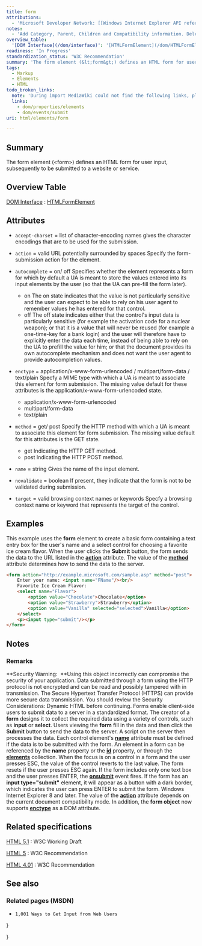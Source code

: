 ```yaml
---
title: form
attributions:
  - 'Microsoft Developer Network: [[Windows Internet Explorer API reference](http://msdn.microsoft.com/en-us/library/ie/hh828809%28v=vs.85%29.aspx) Article]'
notes:
  - 'Add Category, Parent, Children and Compatibility information. Delete HTML information sub section.'
overview_table:
  '[DOM Interface](/dom/interface)': '[HTMLFormElement](/dom/HTMLFormElement)'
readiness: 'In Progress'
standardization_status: 'W3C Recommendation'
summary: 'The form element (&lt;form&gt;) defines an HTML form for user input, subsequently to be submitted to a website or service.'
tags:
  - Markup
  - Elements
  - HTML
todo_broken_links:
  note: 'During import MediaWiki could not find the following links, please fix and adjust this list.'
  links:
    - dom/properties/elements
    - dom/events/submit
uri: html/elements/form

---
```

## <span>Summary</span>

The form element (&lt;form&gt;) defines an HTML form for user input, subsequently to be submitted to a website or service.

## <span>Overview Table</span>

[DOM Interface](/dom/interface)
:   [HTMLFormElement](/dom/HTMLFormElement)

## <span>Attributes</span>

-   `accept-charset` = list of character-encoding names
    gives the character encodings that are to be used for the submission.

-   `action` = valid URL potentially surrounded by spaces
    Specify the form-submission action for the element.

-   `autocomplete` = on/ off
    Specifies whether the element represents a form for which by default a UA is meant to store the values entered into its input elements by the user (so that the UA can pre-fill the form later).
    -   on
        The on state indicates that the value is not particularly sensitive and the user can expect to be able to rely on his user agent to remember values he has entered for that control.
    -   off
        The off state indicates either that the control's input data is particularly sensitive (for example the activation code for a nuclear weapon); or that it is a value that will never be reused (for example a one-time-key for a bank login) and the user will therefore have to explicitly enter the data each time, instead of being able to rely on the UA to prefill the value for him; or that the document provides its own autocomplete mechanism and does not want the user agent to provide autocompletion values.

-   `enctype` = application/x-www-form-urlencoded / multipart/form-data / text/plain
    Specfy a MIME type with which a UA is meant to associate this element for form submission.
    The missing value default for these attributes is the application/x-www-form-urlencoded state.
    -   application/x-www-form-urlencoded
    -   multipart/form-data
    -   text/plain

-   `method` = get/ post
    Specify the HTTP method with which a UA is meant to associate this element for form submission.
    The missing value default for this attributes is the GET state.
    -   get
        Indicating the HTTP GET method.
    -   post
        Indicating the HTTP POST method.

-   `name` = string
    Gives the name of the input element.

-   `novalidate` = boolean
    If present, they indicate that the form is not to be validated during submission.

-   `target` = valid browsing context names or keywords
    Specfy a browsing context name or keyword that represents the target of the control.

## <span>Examples</span>

This example uses the **form** element to create a basic form containing a text entry box for the user's name and a select control for choosing a favorite ice cream flavor. When the user clicks the **Submit** button, the form sends the data to the URL listed in the [**action**](/html/attributes/action) attribute. The value of the [**method**](/html/attributes/method) attribute determines how to send the data to the server.

``` html
<form action="http://example.microsoft.com/sample.asp" method="post">
    Enter your name: <input name="FName"/><br/>
    Favorite Ice Cream Flavor:
    <select name="Flavor">
        <option value="Chocolate">Chocolate</option>
        <option value="Strawberry">Strawberry</option>
        <option value="Vanilla" selected="selected">Vanilla</option>
    </select>
    <p><input type="submit"/></p>
</form>
```

## <span>Notes</span>

### <span>Remarks</span>

**Security Warning:  **Using this object incorrectly can compromise the security of your application. Data submitted through a form using the HTTP protocol is not encrypted and can be read and possibly tampered with in transmission. The Secure Hypertext Transfer Protocol (HTTPS) can provide more secure data transmission. You should review the Security Considerations: Dynamic HTML before continuing. Forms enable client-side users to submit data to a server in a standardized format. The creator of a **form** designs it to collect the required data using a variety of controls, such as **input** or **select**. Users viewing the **form** fill in the data and then click the **Submit** button to send the data to the server. A script on the server then processes the data. Each control element's [**name**](/html/attributes/name_(frames)) attribute must be defined if the data is to be submitted with the form. An element in a form can be referenced by the **name** property or the [**id**](/html/attributes/id) property, or through the [**elements**](/w/index.php?title=dom/properties/elements&action=edit&redlink=1) collection. When the focus is on a control in a form and the user presses ESC, the value of the control reverts to the last value. The form resets if the user presses ESC again. If the form includes only one text box and the user presses ENTER, the [**onsubmit**](/w/index.php?title=dom/events/submit&action=edit&redlink=1) event fires. If the form has an **input type="submit"** element, it will appear as a button with a dark border, which indicates the user can press ENTER to submit the form. Windows Internet Explorer 8 and later. The value of the [**action**](/html/attributes/action) attribute depends on the current document compatibility mode. In addition, the **form object** now supports [**enctype**](/html/attributes/enctype) as a DOM attribute.

## <span>Related specifications</span>

[HTML 5.1](http://www.w3.org/TR/html51/forms.html#the-form-element)
:   W3C Working Draft

[HTML 5](http://www.w3.org/TR/html5/forms.html#the-form-element)
:   W3C Recommendation

[HTML 4.01](http://www.w3.org/TR/html401/interact/forms.html#edef-FORM)
:   W3C Recommendation

## <span>See also</span>

### <span>Related pages (MSDN)</span>

-   `1,001 Ways to Get Input from Web Users`

 }

}